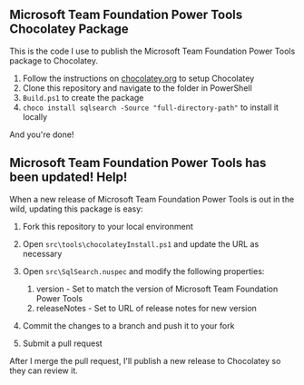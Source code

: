 ## Microsoft Team Foundation Power Tools Chocolatey Package

This is the code I use to publish the Microsoft Team Foundation Power Tools package to Chocolatey. 

 1. Follow the instructions on [chocolatey.org](http://chocolatey.org/) to setup Chocolatey
 2. Clone this repository and navigate to the folder in PowerShell
 3. `Build.ps1` to create the package
 4. `choco install sqlsearch -Source "full-directory-path"` to install it locally

And you're done!

## Microsoft Team Foundation Power Tools has been updated! Help!

When a new release of Microsoft Team Foundation Power Tools is out in the wild, updating this package is easy:

 1. Fork this repository to your local environment
 2. Open `src\tools\chocolateyInstall.ps1` and update the URL as necessary
 3. Open `src\SqlSearch.nuspec` and modify the following properties:
 
    1. version - Set to match the version of Microsoft Team Foundation Power Tools
    2. releaseNotes - Set to URL of release notes for new version

 4. Commit the changes to a branch and push it to your fork
 5. Submit a pull request

After I merge the pull request, I'll publish a new release to Chocolatey so they can review it.